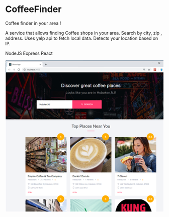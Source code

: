 # CoffeeFinder
Coffee finder in your area !

A service that allows finding Coffee shops in your area. Search by city, zip , address. Uses yelp api to fetch local data.
Detects your location based on IP.

NodeJS
Express
React

![Demo](https://raw.githubusercontent.com/kinjal-codes/CoffeeFinder/master/demo1.png)
